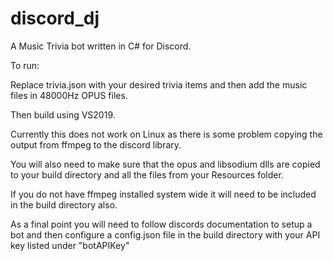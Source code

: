 # discord_dj

A Music Trivia bot written in C# for Discord.

To run:

Replace trivia.json with your desired trivia items and then add the music files in 48000Hz OPUS files.

Then build using VS2019.

Currently this does not work on Linux as there is some problem copying the output from ffmpeg to the discord library.

You will also need to make sure that the opus and libsodium dlls are copied to your build directory and all the files from your Resources folder.

If you do not have ffmpeg installed system wide it will need to be included in the build directory also.

As a final point you will need to follow discords documentation to setup a bot and then configure a config.json file in the build directory with your API key listed under "botAPIKey"
